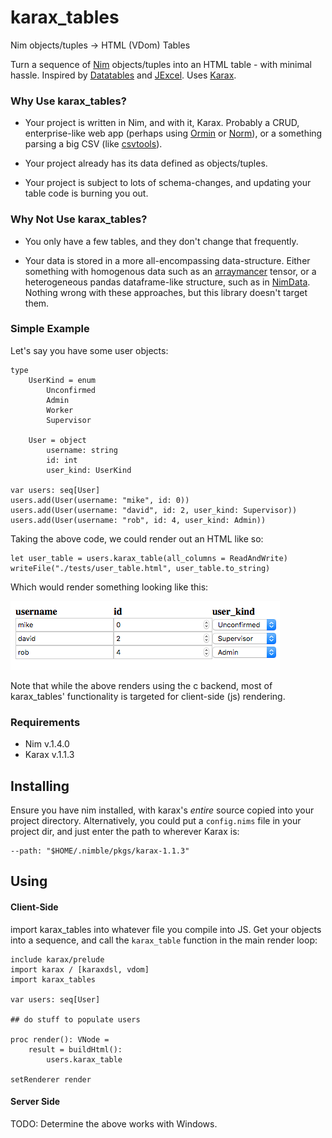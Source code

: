 # karax_tables
Nim objects/tuples -> HTML (VDom) Tables

Turn a sequence of [Nim](https://nim-lang.org/) objects/tuples into an HTML table - with minimal hassle.  Inspired by [Datatables](https://datatables.net/) and [JExcel](https://bossanova.uk/jexcel/v3/).  Uses [Karax](https://github.com/pragmagic/karax).

### Why Use karax_tables?

* Your project is written in Nim, and with it, Karax.  Probably a CRUD, enterprise-like web app (perhaps using [Ormin](https://github.com/Araq/ormin) or [Norm](https://github.com/moigagoo/norm)), or a something parsing a big CSV (like [csvtools](https://github.com/unicredit/csvtools)).

* Your project already has its data defined as objects/tuples.

* Your project is subject to lots of schema-changes, and updating your table code is burning you out.

### Why Not Use karax_tables?

* You only have a few tables, and they don't change that frequently.

* Your data is stored in a more all-encompassing data-structure.  Either something with homogenous data such as an [arraymancer](https://github.com/mratsim/Arraymancer) tensor, or a heterogeneous pandas dataframe-like structure, such as in [NimData](https://github.com/bluenote10/NimData).  Nothing wrong with these approaches, but this library doesn't target them.


### Simple Example

Let's say you have some user objects:
```nimrod
type
    UserKind = enum
        Unconfirmed
        Admin
        Worker
        Supervisor

    User = object
        username: string
        id: int
        user_kind: UserKind

var users: seq[User]
users.add(User(username: "mike", id: 0))
users.add(User(username: "david", id: 2, user_kind: Supervisor))
users.add(User(username: "rob", id: 4, user_kind: Admin))
```
Taking the above code, we could render out an HTML like so:

```nimrod
let user_table = users.karax_table(all_columns = ReadAndWrite)
writeFile("./tests/user_table.html", user_table.to_string)
```

Which would render something looking like this:

![Simple HTML Table](tests/html_table.png)

Note that while the above renders using the c backend, most of karax_tables' functionality is targeted for client-side (js) rendering.

### Requirements

* Nim v.1.4.0
* Karax v.1.1.3

## Installing

Ensure you have nim installed, with karax's *entire* source copied into your project directory.  Alternatively, you could put a `config.nims` file in your project dir, and just enter the path to wherever Karax is:
```
--path: "$HOME/.nimble/pkgs/karax-1.1.3"
```

## Using

#### Client-Side

import karax_tables into whatever file you compile into JS.  Get your objects into a sequence, and call the `karax_table` function in the main render loop:
```nimrod
include karax/prelude
import karax / [karaxdsl, vdom]
import karax_tables

var users: seq[User]

## do stuff to populate users

proc render(): VNode = 
    result = buildHtml():
        users.karax_table

setRenderer render
```

#### Server Side
TODO: Determine the above works with Windows.